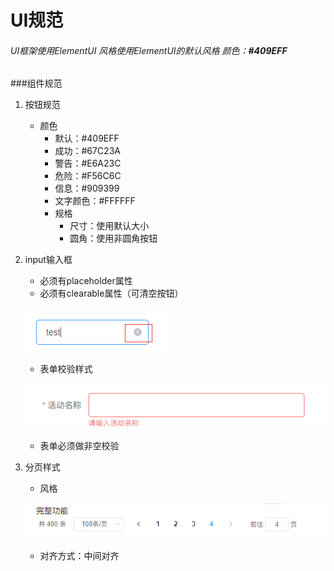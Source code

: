 # UI规范
###### UI框架使用ElementUI 风格使用ElementUI的默认风格 颜色：__#409EFF__

###组件规范
1. 按钮规范
   * 颜色
       * 默认：#409EFF
       * 成功：#67C23A
       * 警告：#E6A23C
       * 危险：#F56C6C
       * 信息：#909399
       * 文字颜色：#FFFFFF   
       * 规格
          * 尺寸：使用默认大小
          * 圆角：使用非圆角按钮
2. input输入框
   * 必须有placeholder属性
   * 必须有clearable属性（可清空按钮）

   ![img](../images/1.png)
   * 表单校验样式

   ![img](../images/2.png)

   * 表单必须做非空校验
3. 分页样式
   * 风格

   ![img](../images/3.png)
   * 对齐方式：中间对齐
